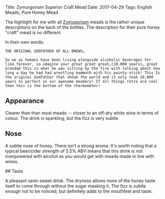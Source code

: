Title: Zymurgorium Superior Craft Mead
Date: 2017-04-29
Tags: English Meads, Pure Honey Mead


The highlight for me with all [Zymugorium](/zymurgorium/) meads is the
rather unique descriptions on the back of the bottles. The description for
their pure honey "craft" mead is no different.

In their own words:

    THE ORIGINAL GODFATHER OF ALL BREWS…

    So we as humans have been living alongside alcoholic beverages for like forever, so imagine your great great great…(10,000 years)… great Grandad this is what he was sitting by the fire with talking about how long a day he had had wrestling mammoth with his pointy-stick! This Is the original Godfather that shook the world and it only took 10,000 years to perfect in our awesome meadery! If all things retro are cool then this is the bottom of the thermometer!

## Appearance

Clearer than than most meads -- closer to an off-dry white wine in terms of
colour. The drink is sparkling, but the fizz is very subtle.

## Nose

A subtle nose of honey. There isn't a strong aroma. It's worth noting that
a typical beer/cider strength of 5.5% ABV means that this drink is not
overpowered with alcohol as you would get with meads made in line with wines.

## Taste

A pleasant semi-sweet drink. The dryness allows more of the honey taste itself
to come through without the sugar masking it. The fizz is subtle enough not to
be noticed, but definitely adds to the mouthfeel and taste.
